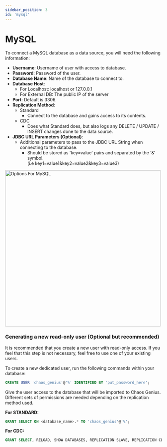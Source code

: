 ```yaml
---
sidebar_position: 3
id: 'mysql'
---
```


# MySQL

To connect a MySQL database as a data source, you will need the following information:

* **Username**: Username of user with access to database.
* **Password**: Password of the user.
* **Database Name**: Name of the database to connect to.
* **Database Host**:
    * For Localhost: localhost or 127.0.0.1
    * For External DB: The public IP of the server 
* **Port**: Default is 3306.
* **Replication Method**:
    * Standard
        * Connect to the database and gains access to its contents.
    * CDC
        * Does what Standard does, but also logs any DELETE / UPDATE / INSERT changes done to the data source.
* **JDBC URL Parameters (Optional)**:
    * Additional parameters to pass to the JDBC URL String when connecting to the database.
        * Should be stored as 'key=value' pairs and separated by the '&' symbol. <br/>
        (i.e key1=value1&key2=value2&key3=value3)

<img alt="Options For MySQL" src="/img/connecting-to-data-sources/mysql.png" width="500" />


### Generating a new read-only user (Optional but recommended)

It is recommended that you create a new user with read-only access. If you feel that this step is not necessary, feel free to use one of your existing users.

To create a new dedicated user, run the following commands within your database:
```sql
CREATE USER 'chaos_genius'@'%' IDENTIFIED BY 'put_password_here';
```
Give the user access to the database that will be imported to Chaos Genius. Different sets of permissions are needed depending on the replication method used.

**For STANDARD:**
```sql
GRANT SELECT ON <database_name>.* TO 'chaos_genius'@'%';
```
**For CDC:**
```sql
GRANT SELECT, RELOAD, SHOW DATABASES, REPLICATION SLAVE, REPLICATION CLIENT ON *.* TO 'chaos_genius'@'%';
```